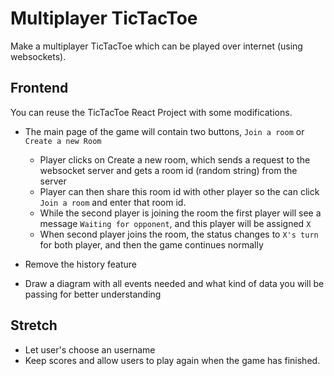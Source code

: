 # Multiplayer TicTacToe

Make a multiplayer TicTacToe which can be played over internet (using websockets).

## Frontend
 
You can reuse the TicTacToe React Project with some modifications.

- The main page of the game will contain two buttons, `Join a room` or `Create a new Room`
  - Player clicks on Create a new room, which sends a request to the websocket server and gets a room id (random string) from the server
  - Player can then share this room id with other player so the can click `Join a room` and enter that room id.
  - While the second player is joining the room the first player will see a message `Waiting for opponent`, and this player will be assigned `X`
  - When second player joins the room, the status changes to `X's turn` for both player, and then the game continues normally

- Remove the history feature
- Draw a diagram with all events needed and what kind of data you will be passing for better understanding

## Stretch
- Let user's choose an username
- Keep scores and allow users to play again when the game has finished.
